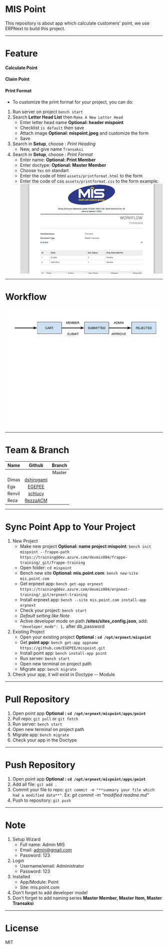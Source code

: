 # MIS Point
This repository is about app which calculate customers' point, we use ERPNext to build this project.

------
# Feature
#### Calculate Point
#### Claim Point
#### Print Format 
* To customize the print format for your project, you can do:
1. Run server on project `bench start`
2. Search **Letter Head List** then `Make A New Letter Head`
    * Enter letter head name **Optional: header mispoint**
    * Checklist `is default` then save
    * Attach image **Optional: mispoint.jpeg** and customize the form
    * Save
3. Search in **Setup**, choose : *Print Heading*
    * New, and give name `Transaksi`
4. Search in **Setup**, choose : *Print Format*
    * Enter name: **Optional: Print Member**
    * Enter doctype: **Optional: Master Member**
    * Choose `Yes` on standart
    * Enter the code of html `assets/printformat.html` to the form
    * Enter the code of css `assets/printformat.css` to the form
    example: 
![alt text](https://github.com/EGEPEE/mispoint/blob/master/assets/letterhead.jpeg "Letter Head")

------
# Workflow 
![alt text](https://github.com/EGEPEE/mispoint/blob/master/assets/workflow.png "Workflow MISPoint")

------
# Team & Branch
| Name          | Github                                             | Branch        | 
| ------------- |:--------------------------------------------------:|:-------------:|
|               | 	                                                 | Master        |
| Dimas         | [dshirogami](https://github.com/dshirogami)        |               |
| Ega           | [EGEPEE](https://github.com/EGEPEE)                |               |
| Renvil        | [schlucy](https://github.com/schlucy)              |               |
| Reza          | [RezzaACM](https://github.com/RezzaACM)            |               |

------
# Sync Point App to Your Project
1. New Project
    * Make new project **Optional: name project mispoint**: `bench init mispoint --frappe-path https://training@dev.azure.com/devmis004/frappe-training/_git/frappe-training`
    * Open folder: `cd mispoint`
    * Bench new site **Optional: mis.point.com**: `bench new-site mis.point.com`
    * Get erpnext app: `bench get-app erpnext https://training@dev.azure.com/devmis004/erpnext-training/_git/erpnext-training`
    * Install erpnext app: `bench --site mis.point.com install-app erpnext`
    * Check your project: `bench start`
    * *Default setting like Note*
    * Active developer mode on path **/sites/sites_config.json**, add: `"developer_mode": 1,` after db_password
2. Existing Project
    * Open your existing project **Optional : `cd /opt/erpnext/mispoint`**
    * Get **point app**: `bench get-app appname https://github.com/EGEPEE/mispoint.git`
    * Install point app: `bench install-app point`
    * Run server: `bench start`
    * Open new terminal on project path
    * Migrate app: `bench migrate`
4. Check your app, it will exist in Doctype -- Module

------
# Pull Repository
1. Open point app **Optional : `cd /opt/erpnext/mispoint/apps/point`**
2. Pull repo: `git pull` or `git fetch`
3. Run server: `bench start`
4. Open new terminal on project path
5. Migrate app: `bench migrate`
6. Check your app in the Doctype

------
# Push Repository
1. Open point app **Optional : `cd /opt/erpnext/mispoint/apps/point`**
2. Add all file: `git add .`
3. Commit your file to repo: `git commit -m "**summary your file which had a modified data**"`. Ex: *git commit -m "modified readme.md"*
4. Push to repository: `git push`

------
# Note
1. Setup Wizard
    * Full name: Admin MIS
    * Email: admin@gmail.com
    * Password: 123
2. Login 
    * Username/email: Administrator
    * Password: 123
3. Installed
    * App/Module: Point
    * Site: mis.point.com
4. Don't forget to add developer mode!
4. Don't forget to add naming series **Master Member, Master Item, Master Transaksi**

------
# License

MIT
